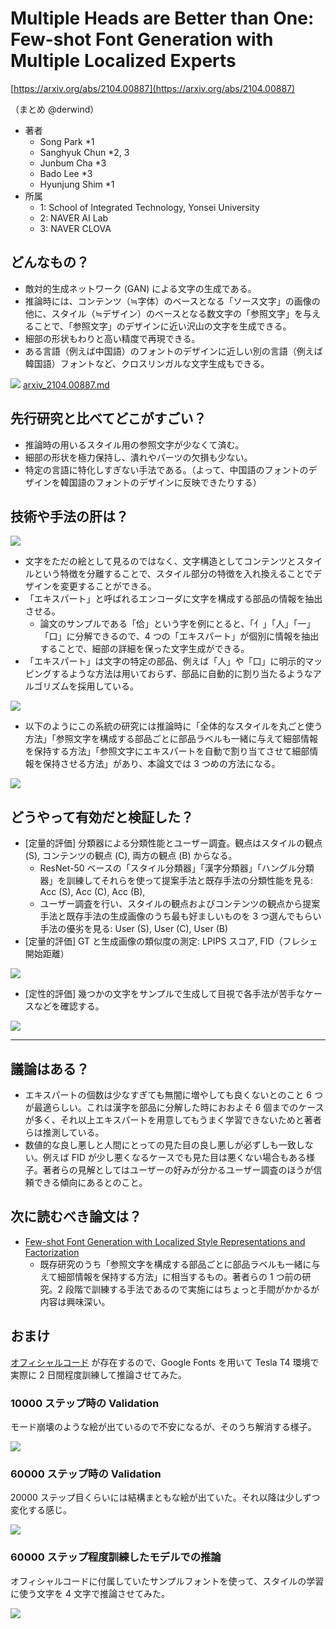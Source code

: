 # Multiple Heads are Better than One: Few-shot Font Generation with Multiple Localized Experts

[https://arxiv.org/abs/2104.00887](https://arxiv.org/abs/2104.00887)

（まとめ @derwind）

- 著者
    - Song Park *1
    - Sanghyuk Chun *2, 3
    - Junbum Cha *3
    - Bado Lee *3
    - Hyunjung Shim *1
- 所属
    - 1: School of Integrated Technology, Yonsei University
    - 2: NAVER AI Lab
    - 3: NAVER CLOVA 

## どんなもの？

- 敵対的生成ネットワーク (GAN) による文字の生成である。
- 推論時には、コンテンツ（≒字体）のベースとなる「ソース文字」の画像の他に、スタイル（≒デザイン）のベースとなる数文字の「参照文字」を与えることで、「参照文字」のデザインに近い沢山の文字を生成できる。
- 細部の形状もわりと高い精度で再現できる。
- ある言語（例えば中国語）のフォントのデザインに近しい別の言語（例えば韓国語）フォントなど、クロスリンガルな文字生成もできる。

![](arxiv_2104.00887/concept.png) [arxiv_2104.00887.md](arxiv_2104.00887.md) 

## 先行研究と比べてどこがすごい？

- 推論時の用いるスタイル用の参照文字が少なくて済む。
- 細部の形状を極力保持し、潰れやパーツの欠損も少ない。
- 特定の言語に特化しすぎない手法である。（よって、中国語のフォントのデザインを韓国語のフォントのデザインに反映できたりする）

## 技術や手法の肝は？

![](arxiv_2104.00887/overview.png)

- 文字をただの絵として見るのではなく、文字構造としてコンテンツとスタイルという特徴を分離することで、スタイル部分の特徴を入れ換えることでデザインを変更することができる。
- 「エキスパート」と呼ばれるエンコーダに文字を構成する部品の情報を抽出させる。
    - 論文のサンプルである「佮」という字を例にとると、「亻」「人」「一」「口」に分解できるので、4 つの「エキスパート」が個別に情報を抽出することで、細部の詳細を保った文字生成ができる。 
- 「エキスパート」は文字の特定の部品、例えば「人」や「口」に明示的マッピングするような方法は用いておらず、部品に自動的に割り当たるようなアルゴリズムを採用している。

![](arxiv_2104.00887/localized_experts.png)

- 以下のようにこの系統の研究には推論時に「全体的なスタイルを丸ごと使う方法」「参照文字を構成する部品ごとに部品ラベルも一緒に与えて細部情報を保持する方法」「参照文字にエキスパートを自動で割り当てさせて細部情報を保持させる方法」があり、本論文では 3 つめの方法になる。

![](arxiv_2104.00887/methods_comparison.png)

## どうやって有効だと検証した？

- [定量的評価] 分類器による分類性能とユーザー調査。観点はスタイルの観点 (S), コンテンツの観点 (C), 両方の観点 (B) からなる。
    - ResNet-50 ベースの「スタイル分類器」「漢字分類器」「ハングル分類器」を訓練してそれらを使って提案手法と既存手法の分類性能を見る: Acc (S), Acc (C), Acc (B), 
    - ユーザー調査を行い、スタイルの観点およびコンテンツの観点から提案手法と既存手法の生成画像のうち最も好ましいものを 3 つ選んでもらい手法の優劣を見る: User (S), User (C), User (B)
- [定量的評価] GT と生成画像の類似度の測定: LPIPS スコア, FID（フレシェ開始距離）

![](arxiv_2104.00887/quantitative_experiments.png)

- [定性的評価] 幾つかの文字をサンプルで生成して目視で各手法が苦手なケースなどを確認する。

![](arxiv_2104.00887/qualitative_experiments.png)

---

## 議論はある？

- エキスパートの個数は少なすぎても無闇に増やしても良くないとのこと 6 つが最適らしい。これは漢字を部品に分解した時におおよそ 6 個までのケースが多く、それ以上エキスパートを用意してもうまく学習できないためと著者らは推測している。
- 数値的な良し悪しと人間にとっての見た目の良し悪しが必ずしも一致しない。例えば FID が少し悪くなるケースでも見た目は悪くない場合もある様子。著者らの見解としてはユーザーの好みが分かるユーザー調査のほうが信頼できる傾向にあるとのこと。

## 次に読むべき論文は？

- [Few-shot Font Generation with Localized Style Representations and Factorization](https://arxiv.org/abs/2009.11042)
    - 既存研究のうち「参照文字を構成する部品ごとに部品ラベルも一緒に与えて細部情報を保持する方法」に相当するもの。著者らの 1 つ前の研究。2 段階で訓練する手法であるので実施にはちょっと手間がかかるが内容は興味深い。

## おまけ

[オフィシャルコード](https://github.com/clovaai/mxfont) が存在するので、Google Fonts を用いて Tesla T4 環境で実際に 2 日間程度訓練して推論させてみた。

### 10000 ステップ時の Validation

モード崩壊のような絵が出ているので不安になるが、そのうち解消する様子。

![](arxiv_2104.00887/0010000-val.png)

### 60000 ステップ時の Validation

20000 ステップ目くらいには結構まともな絵が出ていた。それ以降は少しずつ変化する感じ。

![](arxiv_2104.00887/0060000-val.png)

### 60000 ステップ程度訓練したモデルでの推論

オフィシャルコードに付属していたサンプルフォントを使って、スタイルの学習に使う文字を 4 文字で推論させてみた。

![](arxiv_2104.00887/generate_samples.png)